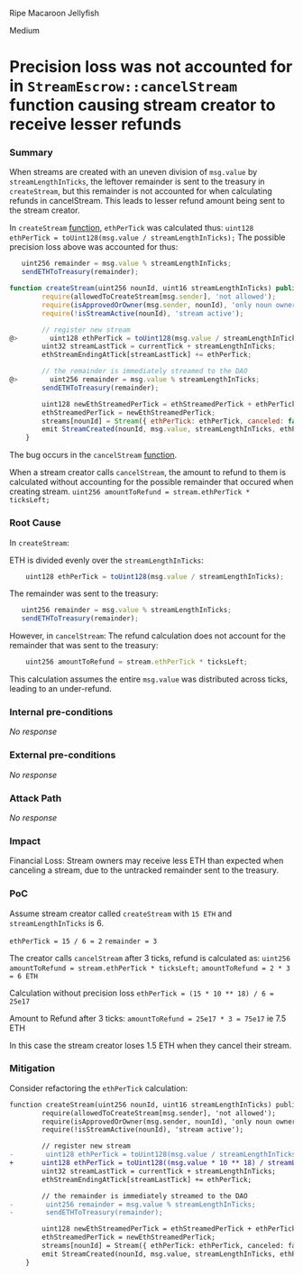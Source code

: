 Ripe Macaroon Jellyfish

Medium

# Precision loss was not accounted for in `StreamEscrow::cancelStream` function causing stream creator to receive lesser refunds

### Summary

When streams are created with an uneven division of `msg.value` by `streamLengthInTicks`, the leftover remainder is sent to the treasury in `createStream`, but this remainder is not accounted for when calculating refunds in cancelStream. This leads to lesser refund amount being sent to the stream creator.

In `createStream` [function](https://github.com/sherlock-audit/2024-11-nounsdao/blob/main/nouns-monorepo/packages/nouns-contracts/contracts/StreamEscrow.sol#L112C5-L130C6), `ethPerTick` was calculated thus: `uint128 ethPerTick = toUint128(msg.value / streamLengthInTicks);`
The possible precision loss above was accounted for thus: 
```js
   uint256 remainder = msg.value % streamLengthInTicks;
   sendETHToTreasury(remainder);
```


```js
function createStream(uint256 nounId, uint16 streamLengthInTicks) public payable {
        require(allowedToCreateStream[msg.sender], 'not allowed');
        require(isApprovedOrOwner(msg.sender, nounId), 'only noun owner or approved');
        require(!isStreamActive(nounId), 'stream active');

        // register new stream
@>        uint128 ethPerTick = toUint128(msg.value / streamLengthInTicks);
        uint32 streamLastTick = currentTick + streamLengthInTicks;
        ethStreamEndingAtTick[streamLastTick] += ethPerTick;

        // the remainder is immediately streamed to the DAO
@>        uint256 remainder = msg.value % streamLengthInTicks;
        sendETHToTreasury(remainder);

        uint128 newEthStreamedPerTick = ethStreamedPerTick + ethPerTick;
        ethStreamedPerTick = newEthStreamedPerTick;
        streams[nounId] = Stream({ ethPerTick: ethPerTick, canceled: false, lastTick: streamLastTick });
        emit StreamCreated(nounId, msg.value, streamLengthInTicks, ethPerTick, newEthStreamedPerTick, streamLastTick);
    }
```

The bug occurs in the `cancelStream` [function](https://github.com/sherlock-audit/2024-11-nounsdao/blob/main/nouns-monorepo/packages/nouns-contracts/contracts/StreamEscrow.sol#L167C5-L186C6). 

When a stream creator calls `cancelStream`, the amount to refund to them is calculated without accounting for the possible remainder that occured when creating stream. 
`uint256 amountToRefund = stream.ethPerTick * ticksLeft;` 


### Root Cause

In `createStream`:

ETH is divided evenly over the `streamLengthInTicks`:
```js
    uint128 ethPerTick = toUint128(msg.value / streamLengthInTicks);
```
The remainder was sent to the treasury:
```js
   uint256 remainder = msg.value % streamLengthInTicks;
   sendETHToTreasury(remainder);
```

However, in `cancelStream`:
The refund calculation does not account for the remainder that was sent to the treasury:
```js
    uint256 amountToRefund = stream.ethPerTick * ticksLeft;
```
This calculation assumes the entire `msg.value` was distributed across ticks, leading to an under-refund.


### Internal pre-conditions

_No response_

### External pre-conditions

_No response_

### Attack Path

_No response_

### Impact

Financial Loss: Stream owners may receive less ETH than expected when canceling a stream, due to the untracked remainder sent to the treasury.


### PoC

Assume stream creator called `createStream` with `15 ETH`  and `streamLengthInTicks` is 6. 

`ethPerTick = 15 / 6 = 2`
`remainder = 3`

The creator calls `cancelStream` after 3 ticks, refund is calculated as: 
`uint256 amountToRefund = stream.ethPerTick * ticksLeft;`
`amountToRefund = 2 * 3 = 6 ETH`

Calculation without precision loss
`ethPerTick = (15 * 10 ** 18) / 6 = 25e17`

Amount to Refund after 3 ticks:
`amountToRefund = 25e17 * 3 = 75e17` ie 7.5 ETH

In this case the stream creator loses 1.5 ETH when they cancel their stream. 

### Mitigation

Consider refactoring the `ethPerTick` calculation:
```diff
function createStream(uint256 nounId, uint16 streamLengthInTicks) public payable {
        require(allowedToCreateStream[msg.sender], 'not allowed');
        require(isApprovedOrOwner(msg.sender, nounId), 'only noun owner or approved');
        require(!isStreamActive(nounId), 'stream active');

        // register new stream
-        uint128 ethPerTick = toUint128(msg.value / streamLengthInTicks);
+       uint128 ethPerTick = toUint128((msg.value * 10 ** 18) / streamLengthInTicks);
        uint32 streamLastTick = currentTick + streamLengthInTicks;
        ethStreamEndingAtTick[streamLastTick] += ethPerTick;

        // the remainder is immediately streamed to the DAO
-        uint256 remainder = msg.value % streamLengthInTicks;
-        sendETHToTreasury(remainder);

        uint128 newEthStreamedPerTick = ethStreamedPerTick + ethPerTick;
        ethStreamedPerTick = newEthStreamedPerTick;
        streams[nounId] = Stream({ ethPerTick: ethPerTick, canceled: false, lastTick: streamLastTick });
        emit StreamCreated(nounId, msg.value, streamLengthInTicks, ethPerTick, newEthStreamedPerTick, streamLastTick);
    }
```